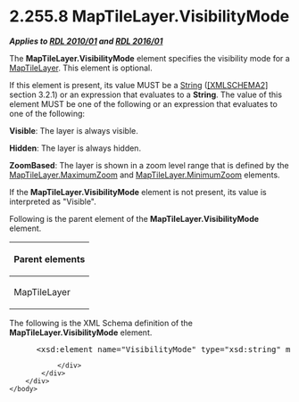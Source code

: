 <html dir="LTR" xmlns:mshelp="http://msdn.microsoft.com/mshelp" xmlns:ddue="http://ddue.schemas.microsoft.com/authoring/2003/5" xmlns:xlink="http://www.w3.org/1999/xlink" xmlns:tool="http://www.microsoft.com/tooltip">
    <head>
        <meta http-equiv="Content-Type" content="text/html; CHARSET=utf-8"></meta>
        <meta name="save" content="history"></meta>
        <title>2.255.8 MapTileLayer.VisibilityMode</title>
        <xml>
            <mshelp:toctitle title="2.255.8 MapTileLayer.VisibilityMode"></mshelp:toctitle>
            <mshelp:rltitle title="[MS-RDL]: MapTileLayer.VisibilityMode"></mshelp:rltitle>
            <mshelp:keyword index="A" term="e243ced5-ae6a-49a7-ac16-a23ccadefd00"></mshelp:keyword>
            <mshelp:attr name="DCSext.ContentType" value="open specification"></mshelp:attr>
            <mshelp:attr name="AssetID" value="e243ced5-ae6a-49a7-ac16-a23ccadefd00"></mshelp:attr>
            <mshelp:attr name="TopicType" value="kbRef"></mshelp:attr>
            <mshelp:attr name="DCSext.Title" value="[MS-RDL]: MapTileLayer.VisibilityMode" />
        </xml>
    </head>
    <body>
        <div id="header">
            <h1 class="heading">2.255.8 MapTileLayer.VisibilityMode</h1>
        </div>
        <div id="mainSection">
            <div id="mainBody">
                <div id="allHistory" class="saveHistory"></div>
                <div id="sectionSection0" class="section" name="collapseableSection">
                    

<p><b><i>Applies to </i></b><a href="3428e690-a348-4ec7-8a6a-8efb42d2cdee.html"><b><i>RDL 2010/01</i></b></a><b><i>
and </i></b><a href="52ce3983-2bfc-4e72-9359-42aaf5fe4509.html"><b><i>RDL 2016/01</i></b></a></p>

<p>The <b>MapTileLayer.VisibilityMode</b> element specifies the
visibility mode for a <a href="32cf17dc-a986-43fd-b7ce-8cb2429e565f.html">MapTileLayer</a>.
This element is optional. </p>

<p>If this element is present, its value MUST be a <a href="1ed81ef3-a683-45e3-aaad-bd2bbe71bc3d.html">String</a> (<a href="https://go.microsoft.com/fwlink/?LinkId=90610">[XMLSCHEMA2]</a> section
3.2.1) or an expression that evaluates to a <b>String</b>. The value of this
element MUST be one of the following or an expression that evaluates to one of
the following:</p>

<p><b>Visible</b>: The layer is always visible.</p>

<p><b>Hidden</b>: The layer is always hidden.</p>

<p><b>ZoomBased</b>: The layer is shown in a zoom level
range that is defined by the <a href="4f387c09-ea9b-42c3-910c-02214c611d11.html">MapTileLayer.MaximumZoom</a>
and <a href="79ab4e34-0f4a-44a7-975b-f6d6795ce411.html">MapTileLayer.MinimumZoom</a>
elements. </p>

<p>If the <b>MapTileLayer.VisibilityMode</b> element is not
present, its value is interpreted as &quot;Visible&quot;.</p>

<p>Following is the parent element of the <b>MapTileLayer.VisibilityMode</b>
element.</p>

<table>
 <thead>
  <tr>
   <th>
   <p>Parent elements</p>
   </th>
  </tr>
 </thead>
 <tr>
  <td>
  <p>MapTileLayer</p>
  </td>
 </tr>
</table>

<p>The following is the XML Schema definition of the <b>MapTileLayer.VisibilityMode</b>
element.</p>

<dl>
<dd>
<div><pre> &lt;xsd:element name=&quot;VisibilityMode&quot; type=&quot;xsd:string&quot; minOccurs=&quot;0&quot; /&gt;
</pre></div>
</dd></dl>


                </div>
            </div>
        </div>
    </body>
</html>
